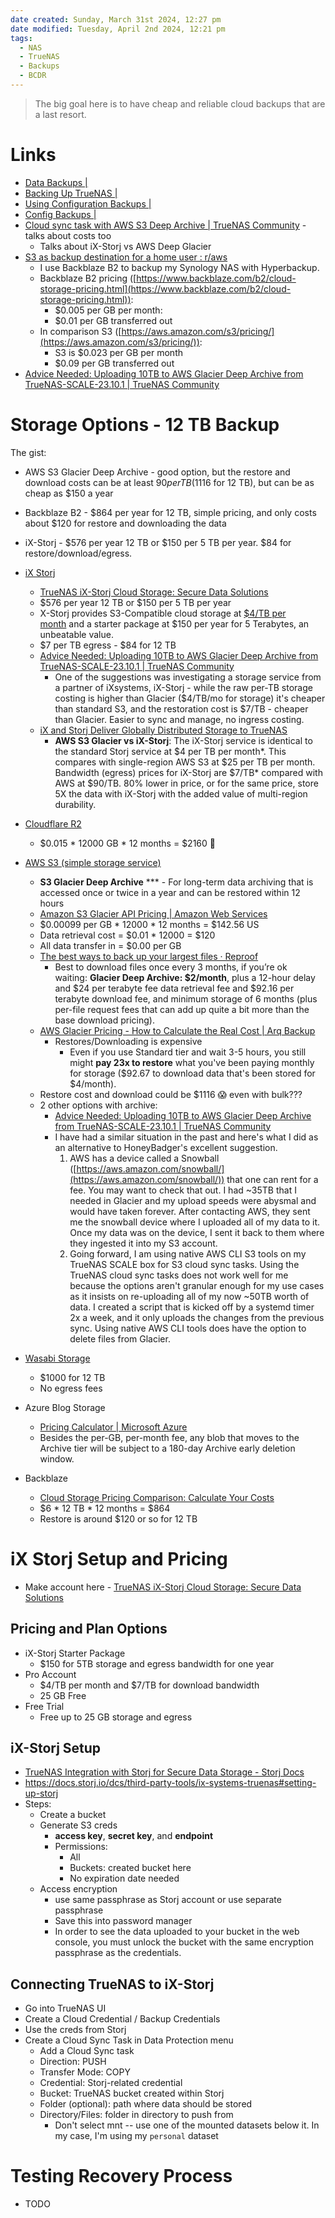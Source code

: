 ```yaml
---
date created: Sunday, March 31st 2024, 12:27 pm
date modified: Tuesday, April 2nd 2024, 12:21 pm
tags:
  - NAS
  - TrueNAS
  - Backups
  - BCDR
---
```


> The big goal here is to have cheap and reliable cloud backups that are a last resort.
# Links
- [Data Backups |](https://www.truenas.com/docs/core/gettingstarted/databackups/)
- [Backing Up TrueNAS |](https://www.truenas.com/docs/scale/23.10/gettingstarted/configure/setupbackupscale/)
- [Using Configuration Backups |](https://www.truenas.com/docs/core/coretutorials/systemconfiguration/usingconfigurationbackups/)
- [Config Backups |](https://www.truenas.com/docs/truecommand/userguide/systemmanagement/singlesystem/configbackups/)
- [Cloud sync task with AWS S3 Deep Archive | TrueNAS Community](https://www.truenas.com/community/threads/cloud-sync-task-with-aws-s3-deep-archive.108157/) - talks about costs too
	- Talks about iX-Storj vs AWS Deep Glacier
- [S3 as backup destination for a home user : r/aws](https://www.reddit.com/r/aws/comments/oikkh8/s3_as_backup_destination_for_a_home_user/) 
	- I use Backblaze B2 to backup my Synology NAS with Hyperbackup.
	- Backblaze B2 pricing ([https://www.backblaze.com/b2/cloud-storage-pricing.html](https://www.backblaze.com/b2/cloud-storage-pricing.html)):
		- $0.005 per GB per month:
		- $0.01 per GB transferred out
	- In comparison S3 ([https://aws.amazon.com/s3/pricing/](https://aws.amazon.com/s3/pricing/)):
		- S3 is $0.023 per GB per month
		- $0.09 per GB transferred out
- [Advice Needed: Uploading 10TB to AWS Glacier Deep Archive from TrueNAS-SCALE-23.10.1 | TrueNAS Community](https://www.truenas.com/community/threads/advice-needed-uploading-10tb-to-aws-glacier-deep-archive-from-truenas-scale-23-10-1.115646/#:~:text=One%20of%20the%20suggestions%20was,and%20manage%2C%20no%20ingress%20costing.)
# Storage Options - 12 TB Backup
The gist:
- AWS S3 Glacier Deep Archive - good option, but the restore and download costs can be at least $90 per TB ($1116 for 12 TB), but can be as cheap as $150 a year
- Backblaze B2 - $864 per year for 12 TB, simple pricing, and only costs about $120 for restore and downloading the data
- iX-Storj - $576 per year 12 TB or $150 per 5 TB per year. $84 for restore/download/egress. 

- [iX Storj](https://www.truenas.com/ix-storj/)
	- [TrueNAS iX-Storj Cloud Storage: Secure Data Solutions](https://www.truenas.com/ix-storj/) 
	-  $576 per year 12 TB or $150 per 5 TB per year
	- X-Storj provides S3-Compatible cloud storage at [$4/TB per month](https://www.storj.io/pricing) and a starter package at $150 per year for 5 Terabytes, an unbeatable value.
	- $7 per TB egress - $84 for 12 TB
	- [Advice Needed: Uploading 10TB to AWS Glacier Deep Archive from TrueNAS-SCALE-23.10.1 | TrueNAS Community](https://www.truenas.com/community/threads/advice-needed-uploading-10tb-to-aws-glacier-deep-archive-from-truenas-scale-23-10-1.115646/#:~:text=One%20of%20the%20suggestions%20was,and%20manage%2C%20no%20ingress%20costing.)
		- One of the suggestions was investigating a storage service from a partner of iXsystems, iX-Storj - while the raw per-TB storage costing is higher than Glacier ($4/TB/mo for storage) it's cheaper than standard S3, and the restoration cost is $7/TB - cheaper than Glacier. Easier to sync and manage, no ingress costing.
	- [iX and Storj Deliver Globally Distributed Storage to TrueNAS](https://www.ixsystems.com/blog/ix-and-storj-deliver-globally-distributed-storage-to-truenas/)
		- **AWS S3 Glacier vs iX-Storj**: The iX-Storj service is identical to the standard Storj service at $4 per TB per month*. This compares with single-region AWS S3 at $25 per TB per month. Bandwidth (egress) prices for iX-Storj are $7/TB* compared with AWS at $90/TB. 80% lower in price, or for the same price, store 5X the data with iX-Storj with the added value of multi-region durability.
- [Cloudflare R2](https://www.cloudflare.com/developer-platform/r2/)
	- $0.015 * 12000 GB * 12 months = $2160 😬
- [AWS S3 (simple storage service)](https://aws.amazon.com/s3/pricing/)
	- **S3 Glacier Deep Archive** *** - For long-term data archiving that is accessed once or twice in a year and can be restored within 12 hours 
	- [Amazon S3 Glacier API Pricing | Amazon Web Services](https://aws.amazon.com/s3/glacier/pricing/)
	- $0.00099 per GB * 12000 * 12 months = $142.56 US
	- Data retrieval cost = $0.01 * 12000 = $120
	- All data transfer in = $0.00 per GB
	- [The best ways to back up your largest files · Reproof](https://www.reproof.app/blog/s3-vs-backblaze-vs-google-cloud)
		- Best to download files once every 3 months, if you’re ok waiting: **Glacier Deep Archive: $2/month**, plus a 12-hour delay and $24 per terabyte fee data retrieval fee and $92.16 per terabyte download fee, and minimum storage of 6 months (plus per-file request fees that can add up quite a bit more than the base download pricing).
	- [AWS Glacier Pricing - How to Calculate the Real Cost | Arq Backup](https://www.arqbackup.com/aws-glacier-pricing.html)
		- Restores/Downloading is expensive
			- Even if you use Standard tier and wait 3-5 hours, you still might **pay 23x to restore** what you've been paying monthly for storage ($92.67 to download data that's been stored for $4/month).
	- Restore cost and download could be $1116 😱 even with bulk???
	- 2 other options with archive:
		- [Advice Needed: Uploading 10TB to AWS Glacier Deep Archive from TrueNAS-SCALE-23.10.1 | TrueNAS Community](https://www.truenas.com/community/threads/advice-needed-uploading-10tb-to-aws-glacier-deep-archive-from-truenas-scale-23-10-1.115646/#:~:text=One%20of%20the%20suggestions%20was,and%20manage%2C%20no%20ingress%20costing.)
		- I have had a similar situation in the past and here's what I did as an alternative to HoneyBadger's excellent suggestion.  
			1. AWS has a device called a Snowball ([https://aws.amazon.com/snowball/](https://aws.amazon.com/snowball/)) that one can rent for a fee. You may want to check that out. I had ~35TB that I needed in Glacier and my upload speeds were abysmal and would have taken forever. After contacting AWS, they sent me the snowball device where I uploaded all of my data to it. Once my data was on the device, I sent it back to them where they ingested it into my S3 account. 
			2. Going forward, I am using native AWS CLI S3 tools on my TrueNAS SCALE box for S3 cloud sync tasks. Using the TrueNAS cloud sync tasks does not work well for me because the options aren't granular enough for my use cases as it insists on re-uploading all of my now ~50TB worth of data. I created a script that is kicked off by a systemd timer 2x a week, and it only uploads the changes from the previous sync. Using native AWS CLI tools does have the option to delete files from Glacier.
- [Wasabi Storage](https://wasabi.com/cloud-storage-pricing/#three-info)
	- $1000 for 12 TB
	- No egress fees
- Azure Blog Storage
	- [Pricing Calculator | Microsoft Azure](https://azure.microsoft.com/en-gb/pricing/calculator/)
	- Besides the per-GB, per-month fee, any blob that moves to the Archive tier will be subject to a 180-day Archive early deletion window.
- Backblaze
	- [Cloud Storage Pricing Comparison: Calculate Your Costs](https://www.backblaze.com/cloud-storage/pricing) 
	- $6 * 12 TB * 12 months = $864
	- Restore is around $120 or so for 12 TB
# iX Storj Setup and Pricing
- Make account here - [TrueNAS iX-Storj Cloud Storage: Secure Data Solutions](https://www.truenas.com/ix-storj/) 
## Pricing and Plan Options
- iX-Storj Starter Package
	- $150 for 5TB storage and egress bandwidth for one year
- Pro Account
	- $4/TB per month and $7/TB for download bandwidth 
	- 25 GB Free
- Free Trial 
	- Free up to 25 GB storage and egress 
## iX-Storj Setup
- [TrueNAS Integration with Storj for Secure Data Storage - Storj Docs](https://docs.storj.io/dcs/third-party-tools/ix-systems-truenas) 
- https://docs.storj.io/dcs/third-party-tools/ix-systems-truenas#setting-up-storj
- Steps:
	- Create a bucket
	- Generate S3 creds
		- **access key**, **secret key**, and **endpoint**
		- Permissions:
			- All
			- Buckets: created bucket here
			- No expiration date needed
	- Access encryption
		- use same passphrase as Storj account or use separate passphrase
		- Save this into password manager
		- In order to see the data uploaded to your bucket in the web console, you must unlock the bucket with the same encryption passphrase as the credentials.
## Connecting TrueNAS to iX-Storj 
- Go into TrueNAS UI
- Create a Cloud Credential / Backup Credentials
- Use the creds from Storj
- Create a Cloud Sync Task in Data Protection menu
	- Add a Cloud Sync task
	- Direction: PUSH
	- Transfer Mode: COPY
	- Credential: Storj-related credential
	- Bucket: TrueNAS bucket created within Storj
	- Folder (optional): path where data should be stored
	- Directory/Files: folder in directory to push from
		- Don't select mnt -- use one of the mounted datasets below it.  In my case, I'm using my `personal` dataset
# Testing Recovery Process
- TODO